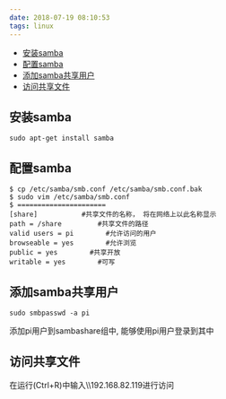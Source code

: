 ```yaml
---
date: 2018-07-19 08:10:53
tags: linux
---
```

<!-- @import "[TOC]" {cmd="toc" depthFrom=1 depthTo=6 orderedList=false} -->

<!-- code_chunk_output -->

- [安装samba](#安装samba)
- [配置samba](#配置samba)
- [添加samba共享用户](#添加samba共享用户)
- [访问共享文件](#访问共享文件)

<!-- /code_chunk_output -->
<!-- more -->

## 安装samba

```shell
sudo apt-get install samba
```

## 配置samba

```shell
$ cp /etc/samba/smb.conf /etc/samba/smb.conf.bak
$ sudo vim /etc/samba/smb.conf
$ ======================
[share]           #共享文件的名称， 将在网络上以此名称显示
path = /share         #共享文件的路径
valid users = pi        #允许访问的用户
browseable = yes        #允许浏览
public = yes        #共享开放
writable = yes        #可写
```

## 添加samba共享用户

```shell
sudo smbpasswd -a pi
```

添加pi用户到sambashare组中, 能够使用pi用户登录到其中

## 访问共享文件

在运行(Ctrl+R)中输入\\\\192.168.82.119进行访问
